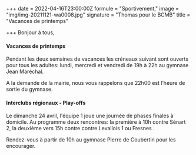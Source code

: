+++
date = 2022-04-16T23:00:00Z
formule = "Sportivement,"
image = "img/img-20211121-wa0008.jpg"
signature = "Thomas pour le BCMB"
title = "Vacances de printemps"

+++
Bonjour à tous,

#### Vacances de printemps

Pendant les deux semaines de vacances les créneaux suivant sont ouverts pour tous les adultes: lundi, mercredi et vendredi de 19h à 22h au gymnase Jean Maréchal.

A la demande de la mairie, nous vous rappelons que 22h00 est l’heure de sortie du gymnase.

#### Interclubs régionaux - Play-offs

Le dimanche 24 avril, l'équipe 1 joue une journée de phases finales à domicile. Au programme deux rencontres: la première à 10h contre Sénart 2, la deuxième vers 15h contre contre Levallois 1 ou Fresnes .

Rendez-vous à partir de 10h au gymnase Pierre de Coubertin pour les encourager.